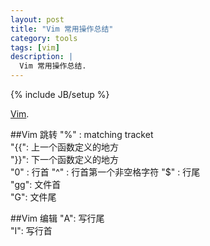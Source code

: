 ```yaml
---
layout: post
title: "Vim 常用操作总结"
category: tools 
tags: [vim]
description: |
  Vim 常用操作总结. 
---
```

{% include JB/setup %}

[Vim](http://www.vim.org/).

##Vim 跳转
    "%" : matching tracket   
    "{{": 上一个函数定义的地方  
    "}}": 下一个函数定义的地方  
    "0" : 行首 
    "^" : 行首第一个非空格字符 
    "$" : 行尾  
    "gg": 文件首  
    "G": 文件尾  

##Vim 编辑
   "A": 写行尾  
   "I": 写行首  
